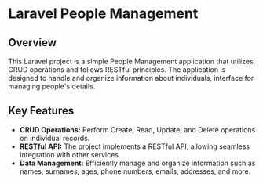 # Laravel People Management

## Overview

This Laravel project is a simple People Management application that utilizes CRUD operations and follows RESTful principles. The application is designed to handle and organize information about individuals, interface for managing people's details.

## Key Features

- **CRUD Operations:** Perform Create, Read, Update, and Delete operations on individual records.
- **RESTful API:** The project implements a RESTful API, allowing seamless integration with other services.
- **Data Management:** Efficiently manage and organize information such as names, surnames, ages, phone numbers, emails, addresses, and more.
